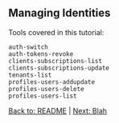 ## Managing Identities

Tools covered in this tutorial:

```
auth-switch
auth-tokens-revoke
clients-subscriptions-list
clients-subscriptions-update
tenants-list
profiles-users-addupdate
profiles-users-delete
profiles-users-list
```



[Back to: README](../README.md) | [Next: Blah](blah.md)
